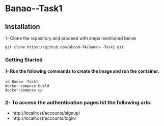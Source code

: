# Banao--Task1

## Installation

1- Clone the repository and proceed with steps mentioned below
```sh
git clone https://github.com/abood-74/Banao--Task1.git
```


### Getting Started
#### 1- Run the following commands to create the image and run the container.
```
cd Banao--Task1
docker-compose build
docker-compose up
```

### 2- To access the authentication pages hit the following urls:
* http://localhost/accounts/signup/
* http://localhost/accounts/login/

